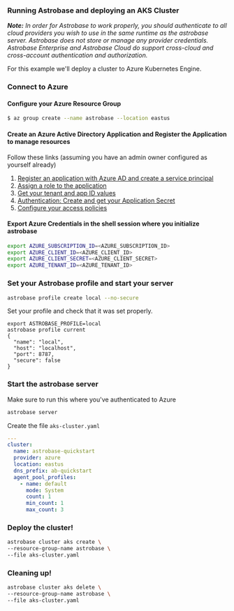 ### Running Astrobase and deploying an AKS Cluster

_**Note:** In order for Astrobase to work properly, you should authenticate to all cloud providers you wish to use in the same runtime as the astrobase server. Astrobase does not store or manage any provider credentials. Astrobase Enterprise and Astrobase Cloud do support cross-cloud and cross-account authentication and authorization._

For this example we'll deploy a cluster to Azure Kubernetes Engine.

### Connect to Azure

#### Configure your Azure Resource Group

```sh
$ az group create --name astrobase --location eastus
```

#### Create an Azure Active Directory Application and Register the Application to manage resources

Follow these links (assuming you have an admin owner configured as yourself already)

1. [Register an application with Azure AD and create a service principal](https://docs.microsoft.com/en-us/azure/active-directory/develop/howto-create-service-principal-portal#app-registration-app-objects-and-service-principals)
1. [Assign a role to the application](https://docs.microsoft.com/en-us/azure/active-directory/develop/howto-create-service-principal-portal#assign-a-role-to-the-application)
1. [Get your tenant and app ID values](https://docs.microsoft.com/en-us/azure/active-directory/develop/howto-create-service-principal-portal#get-tenant-and-app-id-values-for-signing-in)
1. [Authentication: Create and get your Application Secret](https://docs.microsoft.com/en-us/azure/active-directory/develop/howto-create-service-principal-portal#option-2-create-a-new-application-secret)
1. [Configure your access policies](https://docs.microsoft.com/en-us/azure/active-directory/develop/howto-create-service-principal-portal#configure-access-policies-on-resources)

#### Export Azure Credentials in the shell session where you initialize astrobase

```sh
export AZURE_SUBSCRIPTION_ID=<AZURE_SUBSCRIPTION_ID>
export AZURE_CLIENT_ID=<AZURE_CLIENT_ID>
export AZURE_CLIENT_SECRET=<AZURE_CLIENT_SECRET>
export AZURE_TENANT_ID=<AZURE_TENANT_ID>
```

### Set your Astrobase profile and start your server

```sh
astrobase profile create local --no-secure
```

Set your profile and check that it was set properly.

```
export ASTROBASE_PROFILE=local
astrobase profile current
{
  "name": "local",
  "host": "localhost",
  "port": 8787,
  "secure": false
}
```

### Start the astrobase server

Make sure to run this where you've authenticated to Azure

```sh
astrobase server
```

Create the file `aks-cluster.yaml`

```yaml
---
cluster:
  name: astrobase-quickstart
  provider: azure
  location: eastus
  dns_prefix: ab-quickstart
  agent_pool_profiles:
    - name: default
      mode: System
      count: 1
      min_count: 1
      max_count: 3
```

### Deploy the cluster!

```sh
astrobase cluster aks create \
--resource-group-name astrobase \
--file aks-cluster.yaml
```

### Cleaning up!

```sh
astrobase cluster aks delete \
--resource-group-name astrobase \
--file aks-cluster.yaml
```
